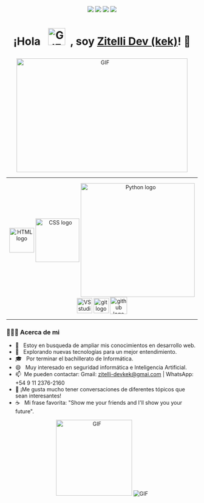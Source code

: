 </p>
 <p align="center">
<img src="https://img.shields.io/badge/Age-17-blue" />
  <img src="https://img.shields.io/badge/Focusing on-Web%20Development-orange" />
  <img src="https://img.shields.io/badge/Lives-Argentina-lightblue" />
  <img src="https://img.shields.io/badge/Languages-Spanish and English-purple" />
</p>
<h1><p align="center">¡Hola &nbsp; <img src="https://img1.picmix.com/output/stamp/normal/8/4/2/3/1563248_c539d.gif" alt="GIF" width=45px height=45px>  &nbsp;, soy <a href="https://github.com/Zitelli-Devkek">Zitelli Dev (kek)</a>! 👋</p></h1>
<p align="center">
  <img alt="GIF" src="https://wallpapercave.com/wp/wp2761901.gif" height="300" width="450"/>
</p>
</p>
<hr>
<p align="center">
<img align="center" src="http://www.w3.org/html/logo/downloads/HTML5_Logo_256.png" alt="HTML logo" width="65"  />
<img align="center" src="http://1000marcas.net/wp-content/uploads/2021/02/CSS-Logo.png" alt="CSS logo"  width="115" /> 
<img align="center" src="https://anthoncode.com/wp-content/uploads/2019/01/python-logo-png.png" alt="Python logo"  width="300" />
<img align="center" src="https://cdn.worldvectorlogo.com/logos/visual-studio-code-1.svg" alt="VS studio logo"  width="40" />
<img align="center" src="https://www.innerzaurus.com/wp-content/uploads/2020/08/Logo-de-Git.png" alt="git logo"  width="40" />
 <img align="center" src="https://image.flaticon.com/icons/png/512/25/25231.png" alt="github logo" width="45" />
</p>
<hr>
<h3> 👨🏻‍💻 Acerca de mi</h3>

- 🔭 &nbsp; Estoy en busqueda de ampliar mis conocimientos en desarrollo web.
- 🤔 &nbsp; Explorando nuevas tecnologías para un mejor entendimiento.
- 🎓 &nbsp; Por terminar el bachillerato de Informática.
- 😄 &nbsp; Muy interesado en seguridad informática e Inteligencia Artificial.
-  📫&nbsp; Me pueden contactar: Gmail: zitelli-devkek@gmai.com | WhatsApp: +54 9 11 2376-2160
-  💬&nbsp;¡Me gusta mucho tener conversaciones de diferentes tópicos que sean interesantes!
- ☕ &nbsp; Mi frase favorita: "Show me your friends and I'll show you your future".
<p align="center">
  <img alt="GIF" src="https://steamuserimages-a.akamaihd.net/ugc/1023949183704318369/F8410A21B7374A0E2A07DFB159C4A279CD6B458F/" height="200"/>
   <img alt="GIF" src="https://github-readme-stats.vercel.app/api?username=Zitelli-Devkek&show_icons=true&theme=synthwave" />
</p>



<!--
**Zitelli-Devkek/Zitelli-Devkek** is a ✨ _special_ ✨ repository because its `README.md` (this file) appears on your GitHub profile.


Here are some ideas to get you started:

- 🔭 I’m currently working on ...
- 🌱 I’m currently learning ...
- 👯 I’m looking to collaborate on ...
- 🤔 I’m looking for help with ...
- 💬 Ask me about ...
- 📫 How to reach me: ...
- 😄 Pronouns: ...
- ⚡ Fun fact: ...
-->
